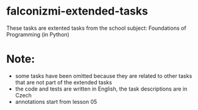# falconizmi-extended-tasks
These tasks are extented tasks from the school subject: Foundations of Programming (in Python)
# Note:
- some tasks have been omitted because they are related to other tasks that are not part of the extended tasks
- the code and tests are written in English, the task descriptions are in Czech
- annotations start from lesson 05
